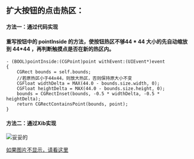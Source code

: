 ## 扩大按钮的点击热区：

#### 方法一：通过代码实现
#### 重写按钮中的 pointInside 的方法，使按钮热区不够44 * 44 大小的先自动缩放到 44*44 ，再判断触摸点是否在新的热区内。

	- (BOOL)pointInside:(CGPoint)point withEvent:(UIEvent*)event
	{
    	CGRect bounds = self.bounds;
    	//若原热区小于44x44，则放大热区，否则保持原大小不变
    	CGFloat widthDelta = MAX(44.0 - bounds.size.width, 0);
    	CGFloat heightDelta = MAX(44.0 - bounds.size.height, 0);
    	bounds = CGRectInset(bounds, -0.5 * widthDelta, -0.5 * heightDelta);
    	return CGRectContainsPoint(bounds, point);
	}

#### 方法二：通过Xib实现
![妥妥的](http://i4.piimg.com/b4869a5de829c6b0.png)

[如果图片不显示，请看这里](http://i4.piimg.com/b4869a5de829c6b0.png)